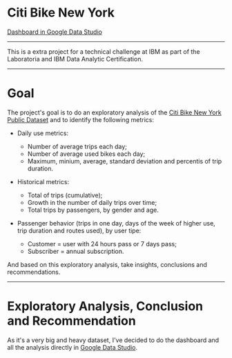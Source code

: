 # Citi Bike New York

<a href="https://datastudio.google.com/u/0/reporting/aa7fc860-9d52-4da8-b2cf-0c0137b07d0d/page/p_ti02m34oyc">Dashboard in Google Data Studio</a>

***

This is a extra project for a technical challenge at IBM as part of the Laboratoria and IBM Data Analytic Certification.

***

# Goal

The project's goal is to do an exploratory analysis of the <a href="https://console.cloud.google.com/marketplace/product/city-of-new-york/nyc-citi-bike?project=data-sandbox-319716">Citi Bike New York Public Dataset</a> and to identify the following metrics:

- Daily use metrics:
  - Number of average trips each day;
  - Number of average used bikes each day;
  - Maximum, minium, average, standard deviation and percentis of trip duration.

- Historical metrics:
  - Total of trips (cumulative);
  - Growth in the number of daily trips over time;
  - Total trips by passengers, by gender and age.

- Passenger behavior (trips in one day, days of the week of higher use, trip duration and routes used), by user tipe:
  - Customer = user with 24 hours pass or 7 days pass;
  - Subscriber = annual subscription.
 
And based on this exploratory analysis, take insights, conclusions and recommendations.

***
# Exploratory Analysis, Conclusion and Recommendation

As it's a very big and heavy dataset, I've decided to do the dashboard and all the analysis directly in <a href="https://datastudio.google.com/u/0/reporting/aa7fc860-9d52-4da8-b2cf-0c0137b07d0d/page/p_ti02m34oyc">Google Data Studio</a>.

